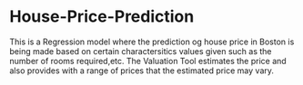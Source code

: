 # House-Price-Prediction
This is a Regression model where the prediction og house price in Boston is being made based on certain charactersitics values given such as the number of rooms required,etc.
The Valuation Tool estimates the price and also provides with a range of prices that the estimated price may vary.
